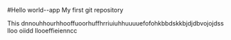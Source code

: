 #Hello world--app
My first git repository

This dnnouhhourhhooffuoorhuffhrriuiuhhuuuuefofohkbbdskkbjdjdbvojojdss
lloo  oiidd  llooeffieienncc
